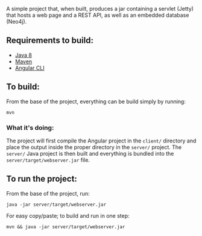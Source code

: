 A simple project that, when built, produces a jar containing a servlet (Jetty) that hosts a web page and a REST API, as well as an embedded database (Neo4j).

## Requirements to build:
* [Java 8](https://www.oracle.com/technetwork/java/javase/overview/java8-2100321.html)
* [Maven](https://maven.apache.org/)
* [Angular CLI](https://cli.angular.io/)

## To build:
From the base of the project, everything can be build simply by running:

```
mvn
```

### What it's doing:
The project will first compile the Angular project in the `client/` directory and place the output inside the proper directory in the `server/` project. The `server/` Java project is then built and everything is bundled into the `server/target/webserver.jar` file.

## To run the project:
From the base of the project, run:

```
java -jar server/target/webserver.jar
```

For easy copy/paste; to build and run in one step:

```
mvn && java -jar server/target/webserver.jar
```
